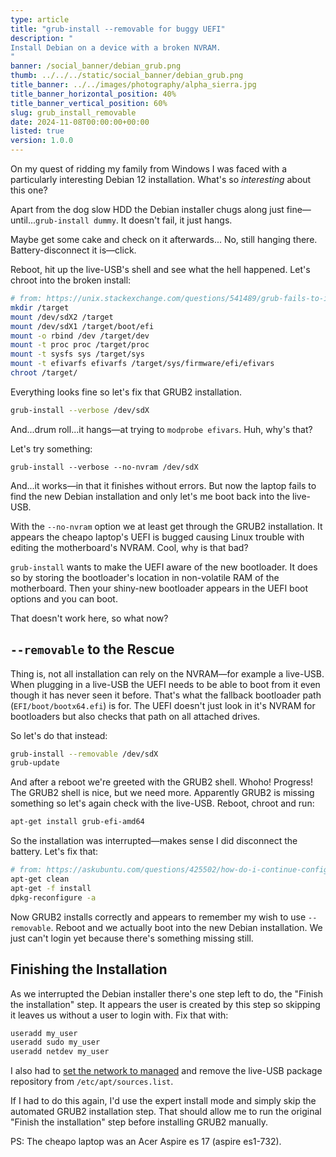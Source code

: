 ```yaml
---
type: article
title: "grub-install --removable for buggy UEFI"
description: "
Install Debian on a device with a broken NVRAM.
"
banner: /social_banner/debian_grub.png
thumb: ../../../static/social_banner/debian_grub.png
title_banner: ../../images/photography/alpha_sierra.jpg
title_banner_horizontal_position: 40%
title_banner_vertical_position: 60%
slug: grub_install_removable
date: 2024-11-08T00:00:00+00:00
listed: true
version: 1.0.0
---
```


On my quest of ridding my family from Windows I was faced with a particularly interesting Debian 12 installation.
What's so *interesting* about this one?

Apart from the dog slow HDD the Debian installer chugs along just fine—until...`grub-install dummy`.
It doesn't fail, it just hangs.

Maybe get some cake and check on it afterwards...
No, still hanging there.
Battery-disconnect it is—click.

Reboot, hit up the live-USB's shell and see what the hell happened.
Let's chroot into the broken install:
```bash
# from: https://unix.stackexchange.com/questions/541489/grub-fails-to-install-during-debian-10-installer-re-uefi-supermicro-motherboa
mkdir /target
mount /dev/sdX2 /target
mount /dev/sdX1 /target/boot/efi
mount -o rbind /dev /target/dev 
mount -t proc proc /target/proc 
mount -t sysfs sys /target/sys 
mount -t efivarfs efivarfs /target/sys/firmware/efi/efivars 
chroot /target/ 
```

Everything looks fine so let's fix that GRUB2 installation.
```bash
grub-install --verbose /dev/sdX
```
And...drum roll...it hangs—at trying to `modprobe efivars`.
Huh, why's that?

Let's try something:
```
grub-install --verbose --no-nvram /dev/sdX
```
And...it works—in that it finishes without errors.
But now the laptop fails to find the new Debian installation and only let's me boot back into the live-USB.

With the `--no-nvram` option we at least get through the GRUB2 installation.
It appears the cheapo laptop's UEFI is bugged causing Linux trouble with editing the motherboard's NVRAM.
Cool, why is that bad?

`grub-install` wants to make the UEFI aware of the new bootloader.
It does so by storing the bootloader's location in non-volatile RAM of the motherboard.
Then your shiny-new bootloader appears in the UEFI boot options and you can boot.

That doesn't work here, so what now?

## `--removable` to the Rescue

Thing is, not all installation can rely on the NVRAM—for example a live-USB.
When plugging in a live-USB the UEFI needs to be able to boot from it even though it has never seen it before.
That's what the fallback bootloader path (`EFI/boot/bootx64.efi`) is for.
The UEFI doesn't just look in it's NVRAM for bootloaders but also checks that path on all attached drives.

So let's do that instead:
```bash
grub-install --removable /dev/sdX
grub-update
```
And after a reboot we're greeted with the GRUB2 shell.
Whoho!
Progress!
The GRUB2 shell is nice, but we need more.
Apparently GRUB2 is missing something so let's again check with the live-USB.
Reboot, chroot and run:
```bash
apt-get install grub-efi-amd64
```
So the installation was interrupted—makes sense I did disconnect the battery.
Let's fix that:
```bash
# from: https://askubuntu.com/questions/425502/how-do-i-continue-configuration-if-apt-get-was-interrupted
apt-get clean
apt-get -f install
dpkg-reconfigure -a
```
Now GRUB2 installs correctly and appears to remember my wish to use `--removable`.
Reboot and we actually boot into the new Debian installation.
We just can't login yet because there's something missing still.

## Finishing the Installation
As we interrupted the Debian installer there's one step left to do, the "Finish the installation" step.
It appears the user is created by this step so skipping it leaves us without a user to login with.
Fix that with:
```bash
useradd my_user
useradd sudo my_user
useradd netdev my_user
```

I also had to [set the network to managed](https://askubuntu.com/questions/71159/network-manager-says-device-not-managed) and remove the live-USB package repository from `/etc/apt/sources.list`.

If I had to do this again, I'd use the expert install mode and simply skip the automated GRUB2 installation step.
That should allow me to run the original "Finish the installation" step before installing GRUB2 manually.

PS: The cheapo laptop was an Acer Aspire es 17 (aspire es1-732).
